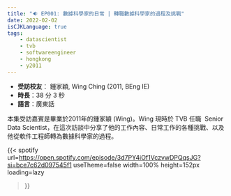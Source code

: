 ```yaml
---
title: "🔉 EP001: 數據科學家的日常 | 轉職數據科學家的過程及挑戰"
date: 2022-02-02
isCJKLanguage: true
tags:
    - datascientist
    - tvb
    - softwareengineer
    - hongkong
    - y2011
---
```


- **受訪校友**： 鍾家穎, Wing Ching (2011, BEng IE)
- **時長**：38 分 3 秒
- **語言**：廣東話

<!--more-->

本集受訪嘉賓是畢業於2011年的鍾家穎 (Wing)。Wing 現時於 TVB 任職  Senior Data Scientist，在這次訪談中分享了他的工作內容、日常工作的各種挑戰、以及他從軟件工程師轉為數據科學家的過程。

{{< spotify 
  url=https://open.spotify.com/episode/3d7PY4iOf1VczvwDPQqsJG?si=bce7c62d097545f1
  useTheme=false
  width=100%
  height=152px
  loading=lazy
>}}